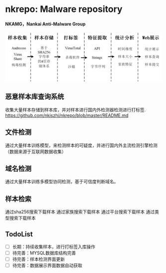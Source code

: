 # nkrepo: Malware repository
#### NKAMG，Nankai Anti-Malware Group

#### ![nkrepo](docs/nkrepo.png)

## 恶意样本库查询系统
收集大量样本存储到样本库，并对样本进行国内外检测器检测进行打标签.
https://github.com/nkiszhi/nkrepo/blob/master/README.md
## 文件检测
通过大量样本训练模型，来检测样本的可疑度，并进行国内外主流检测引擎检测（数据来源于互联网数据收集）

## 域名检测
通过大量样本训练多模型协同检测，基于可信度判断域名。

## 样本检索
通过sha256搜索下载样本
通过家族搜索下载样本
通过平台搜索下载样本
通过类型搜索下载样本

## TodoList
- [ ] 长期：持续收集样本，进行打标签入库操作
- [ ] 待完善：MYSQL数据库结构完善
- [ ] 待完善：样本检测界面更新
- [ ] 待完善：数据展示界面数据自动获取
